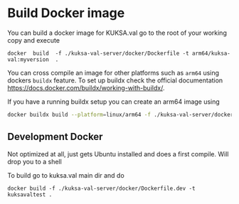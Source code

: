
# Build Docker image

You can build a docker image for KUKSA.val go to the root of your working copy and execute

```
docker  build  -f ./kuksa-val-server/docker/Dockerfile -t arm64/kuksa-val:myversion  .
```

You can cross compile an image for other platforms such as `arm64` using dockers `buildx` feature. To set up buildx check the official documentation https://docs.docker.com/buildx/working-with-buildx/.

If you have a running buildx setup you can create an arm64 image using

```bash
docker buildx build --platform=linux/arm64 -f ./kuksa-val-server/docker/Dockerfile -t arm64/kuksa-val:myversion  .
```


## Development Docker
Not optimized at all, just gets  Ubuntu installed and does a first compile. Will drop you to a shell

To build go to kuksa.val main dir and do

```
docker build -f ./kuksa-val-server/docker/Dockerfile.dev -t kuksavaltest . 
```

